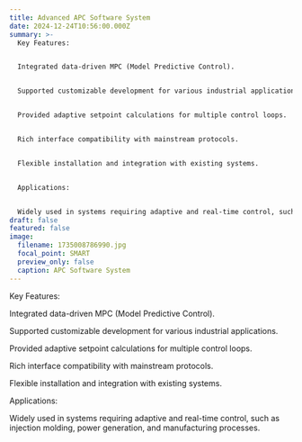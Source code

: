 ```yaml
---
title: Advanced APC Software System
date: 2024-12-24T10:56:00.000Z
summary: >-
  Key Features:


  Integrated data-driven MPC (Model Predictive Control).


  Supported customizable development for various industrial applications.


  Provided adaptive setpoint calculations for multiple control loops.


  Rich interface compatibility with mainstream protocols.


  Flexible installation and integration with existing systems.


  Applications:


  Widely used in systems requiring adaptive and real-time control, such as injection molding, power generation, and manufacturing processes.
draft: false
featured: false
image:
  filename: 1735008786990.jpg
  focal_point: SMART
  preview_only: false
  caption: APC Software System
---
```

Key Features:

Integrated data-driven MPC (Model Predictive Control).

Supported customizable development for various industrial applications.

Provided adaptive setpoint calculations for multiple control loops.

Rich interface compatibility with mainstream protocols.

Flexible installation and integration with existing systems.

Applications:

Widely used in systems requiring adaptive and real-time control, such as injection molding, power generation, and manufacturing processes.
